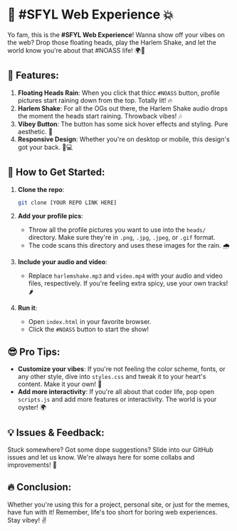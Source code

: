 # 🚀 #SFYL Web Experience 💥

Yo fam, this is the **#SFYL Web Experience**! Wanna show off your vibes on the web? Drop those floating heads, play the Harlem Shake, and let the world know you're about that #NOASS life! 🌍💃

## 🎨 Features:

1. **Floating Heads Rain**: When you click that thicc `#NOASS` button, profile pictures start raining down from the top. Totally lit! 🔥
2. **Harlem Shake**: For all the OGs out there, the Harlem Shake audio drops the moment the heads start raining. Throwback vibes! 🎶
3. **Vibey Button**: The button has some sick hover effects and styling. Pure aesthetic. 🌌
4. **Responsive Design**: Whether you're on desktop or mobile, this design's got your back. 📱💻

## 🚀 How to Get Started:

1. **Clone the repo**: 

    ```bash
    git clone [YOUR REPO LINK HERE]
    ```

2. **Add your profile pics**: 
    - Throw all the profile pictures you want to use into the `heads/` directory. Make sure they're in `.png`, `.jpg`, `.jpeg`, or `.gif` format.
    - The code scans this directory and uses these images for the rain. 🌧️

3. **Include your audio and video**: 
    - Replace `harlemshake.mp3` and `video.mp4` with your audio and video files, respectively. If you're feeling extra spicy, use your own tracks! 🌶️

4. **Run it**:
    - Open `index.html` in your favorite browser.
    - Click the `#NOASS` button to start the show!

## 😎 Pro Tips:

- **Customize your vibes**: If you're not feeling the color scheme, fonts, or any other style, dive into `styles.css` and tweak it to your heart's content. Make it your own! 💖
- **Add more interactivity**: If you're all about that coder life, pop open `scripts.js` and add more features or interactivity. The world is your oyster! 🌍

## 💡 Issues & Feedback:

Stuck somewhere? Got some dope suggestions? Slide into our GitHub issues and let us know. We're always here for some collabs and improvements! 💼

## 🔥 Conclusion:

Whether you're using this for a project, personal site, or just for the memes, have fun with it! Remember, life's too short for boring web experiences. Stay vibey! ✌️
